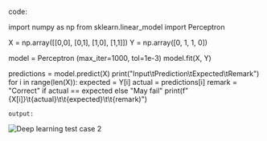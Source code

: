 code:

import numpy as np
from sklearn.linear_model import Perceptron

X = np.array([[0,0], [0,1], [1,0], [1,1]])
Y = np.array([0, 1, 1, 0]) 

model = Perceptron (max_iter=1000, tol=1e-3)
model.fit(X, Y)

predictions = model.predict(X)
print("Input\tPrediction\tExpected\tRemark")
for i in range(len(X)):
    expected = Y[i]
    actual = predictions[i]
    remark = "Correct" if actual == expected else "May fail"
    print(f"{X[i]}\t{actual}\t\t{expected}\t\t{remark)")

    output:

  ![Deep learning test case 2](https://github.com/user-attachments/assets/4cd78ff9-e0db-4b13-a939-b90af5190e78)
